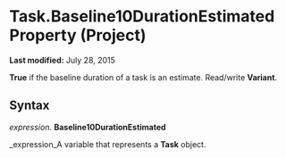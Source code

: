 
# Task.Baseline10DurationEstimated Property (Project)

 **Last modified:** July 28, 2015

 **True** if the baseline duration of a task is an estimate. Read/write **Variant**.

## Syntax

 _expression_. **Baseline10DurationEstimated**

 _expression_A variable that represents a  **Task** object.

